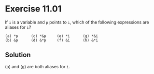 # Exercise 11.01

If `i` is a variable and `p` points to `i`, which of the following expressions are
aliases for `i`?

```plaintext
(a) *p      (c) *&p     (e) *i      (g) *&i
(b) &p      (d) &*p     (f) &i      (h) &*i
```

## Solution

(a) and (g) are both aliases for `i`.
